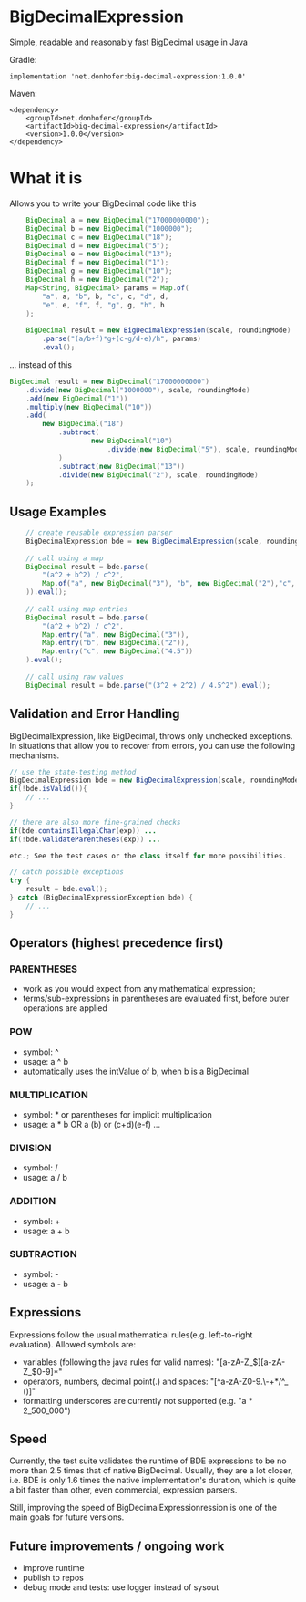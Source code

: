 # BigDecimalExpression
Simple, readable and reasonably fast BigDecimal usage in Java

Gradle:
```
implementation 'net.donhofer:big-decimal-expression:1.0.0'
```

Maven:
```
<dependency>
    <groupId>net.donhofer</groupId>
    <artifactId>big-decimal-expression</artifactId>
    <version>1.0.0</version>
</dependency>
```

# What it is
Allows you to write your BigDecimal code like this

```Java
    BigDecimal a = new BigDecimal("17000000000");
    BigDecimal b = new BigDecimal("1000000");
    BigDecimal c = new BigDecimal("18");
    BigDecimal d = new BigDecimal("5");
    BigDecimal e = new BigDecimal("13");
    BigDecimal f = new BigDecimal("1");
    BigDecimal g = new BigDecimal("10");
    BigDecimal h = new BigDecimal("2");
    Map<String, BigDecimal> params = Map.of(
        "a", a, "b", b, "c", c, "d", d, 
        "e", e, "f", f, "g", g, "h", h
    );
    
    BigDecimal result = new BigDecimalExpression(scale, roundingMode)
        .parse("(a/b+f)*g+(c-g/d-e)/h", params)
        .eval();
```


... instead of this
```Java
BigDecimal result = new BigDecimal("17000000000")
    .divide(new BigDecimal("1000000"), scale, roundingMode)
    .add(new BigDecimal("1"))
    .multiply(new BigDecimal("10"))
    .add(
        new BigDecimal("18")
            .subtract(
                    new BigDecimal("10")
                        .divide(new BigDecimal("5"), scale, roundingMode)
            )
            .subtract(new BigDecimal("13"))
            .divide(new BigDecimal("2"), scale, roundingMode)
    );
```

## Usage Examples
```Java
    // create reusable expression parser
    BigDecimalExpression bde = new BigDecimalExpression(scale, roundingMode);
    
    // call using a map
    BigDecimal result = bde.parse(
        "(a^2 + b^2) / c^2", 
        Map.of("a", new BigDecimal("3"), "b", new BigDecimal("2"),"c", new BigDecimal("4.5")
    )).eval();
    
    // call using map entries
    BigDecimal result = bde.parse(
        "(a^2 + b^2) / c^2",
        Map.entry("a", new BigDecimal("3")),
        Map.entry("b", new BigDecimal("2")),
        Map.entry("c", new BigDecimal("4.5"))
    ).eval();
    
    // call using raw values
    BigDecimal result = bde.parse("(3^2 + 2^2) / 4.5^2").eval();
```

## Validation and Error Handling

BigDecimalExpression, like BigDecimal, throws only unchecked exceptions. In situations that allow you
 to recover from errors, you can use the following mechanisms.

```Java
// use the state-testing method
BigDecimalExpression bde = new BigDecimalExpression(scale, roundingMode).parse(expression, params);
if(!bde.isValid()){
    // ...
}

// there are also more fine-grained checks
if(bde.containsIllegalChar(exp)) ... 
if(!bde.validateParentheses(exp)) ...  

etc.; See the test cases or the class itself for more possibilities.

// catch possible exceptions
try {
    result = bde.eval();
} catch (BigDecimalExpressionException bde) {
    // ...
}
```


## Operators (highest precedence first)
### PARENTHESES
* work as you would expect from any mathematical expression;
* terms/sub-expressions in parentheses are evaluated first, before outer operations are applied
### POW
* symbol: ^
* usage: a ^ b
* automatically uses the intValue of b, when b is a BigDecimal
### MULTIPLICATION
* symbol: * or parentheses for implicit multiplication
* usage: a * b OR a (b) or (c+d)(e-f) ...
### DIVISION
* symbol: /
* usage: a / b
### ADDITION
* symbol: +
* usage: a + b
### SUBTRACTION
* symbol: -
* usage: a - b

## Expressions
Expressions follow the usual mathematical rules(e.g. left-to-right evaluation). Allowed symbols are:
* variables (following the java rules for valid names): "[a-zA-Z_$][a-zA-Z_$0-9]*"
* operators, numbers, decimal point(.) and spaces: "[^a-zA-Z0-9.\\-+*/^_ ()]"
* formatting underscores are currently not supported (e.g. "a * 2_500_000")

## Speed
Currently, the test suite validates the runtime of BDE expressions to be no more than 2.5 times 
that of native BigDecimal. Usually, they are a lot closer, i.e. BDE is only 1.6 times the native implementation's duration, which
is quite a bit faster than other, even commercial, expression parsers.

Still, improving the speed of BigDecimalExpressionression is one of the main goals for future versions.

## Future improvements / ongoing work
* improve runtime
* publish to repos
* debug mode and tests: use logger instead of sysout
